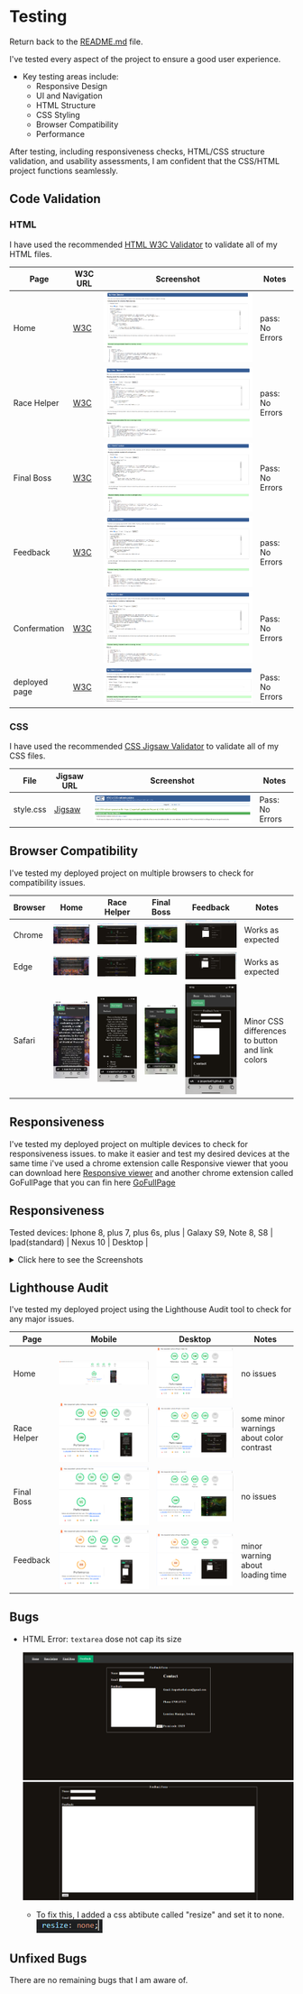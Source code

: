 # Testing

Return back to the [README.md](README.md) file.

I've tested every aspect of the project to ensure a good user experience.
- Key testing areas include:
  - Responsive Design
  - UI and Navigation
  - HTML Structure
  - CSS Styling
  - Browser Compatibility
  - Performance

After testing, including responsiveness checks, HTML/CSS structure validation, and usability assessments, I am confident that the CSS/HTML project functions seamlessly.

## Code Validation

### HTML

I have used the recommended [HTML W3C Validator](https://validator.w3.org) to validate all of my HTML files.

| Page | W3C URL | Screenshot | Notes |
| --- | --- | --- | --- |
| Home | [W3C](https://validator.w3.org/#validate_by_input) | ![screenshot](documentation/testing/test-index.png) | pass: No Errors|
| Race Helper | [W3C](https://validator.w3.org/#validate_by_input) | ![screenshot](documentation/testing/test-racewow.png) | pass: No Errors |
| Final Boss | [W3C](https://validator.w3.org/#validate_by_input) | ![screenshot](documentation/testing/test-me.png) | Pass: No Errors |
| Feedback | [W3C](https://validator.w3.org/#validate_by_input) | ![screenshot](documentation/testing/test-feedback.png) | pass: No Errors |
| Confermation | [W3C](https://validator.w3.org/#validate_by_input) | ![screenshot](documentation/testing/test-conf.png) | Pass: No Errors |
| deployed page | [W3C](https://validator.w3.org/nu/?doc=https%3A%2F%2Fjesperba01.github.io%2FProject-1%2F) | ![screenshot](documentation/testing/test-pages.png) | Pass: No Errors |

### CSS

I have used the recommended [CSS Jigsaw Validator](https://jigsaw.w3.org/css-validator) to validate all of my CSS files.

| File | Jigsaw URL | Screenshot | Notes |
| --- | --- | --- | --- |
| style.css | [Jigsaw](https://jigsaw.w3.org/css-validator/validator?uri=https%3A%2F%2Fjesperba01.github.io%2FProject-1%2F&profile=css3svg&usermedium=all&warning=1&vextwarning=&lang=sv#css) | ![screenshot](documentation/testing/test-css.png) | Pass: No Errors |

## Browser Compatibility

I've tested my deployed project on multiple browsers to check for compatibility issues.

| Browser | Home | Race Helper | Final Boss | Feedback | Notes |
| --- | --- | --- | --- | --- | --- |
| Chrome | ![screenshot](documentation/browsers/chrome/chrome-home.png) | ![screenshot](documentation/browsers/chrome/chrome-race.png) | ![screenshot](documentation/browsers/chrome/chrome-final.png) | ![screenshot](documentation/browsers/chrome/chrome-feedback.png) | Works as expected |
| Edge | ![screenshot](documentation/browsers/edge/edge-home.png) | ![screenshot](documentation/browsers/edge/edge-race.png) | ![screenshot](documentation/browsers/edge/edge-final.png) | ![screenshot](documentation/browsers/edge/edge-feedback.png) | Works as expected |
| Safari | ![screenshot](documentation/browsers/safari/safari-home.png) | ![screenshot](documentation/browsers/safari/safari-race.png) | ![screenshot](documentation/browsers/safari/safari-final.png) | ![screenshot](documentation/browsers/safari/safari-feedback.png) | Minor CSS differences to button and link colors|

## Responsiveness

I've tested my deployed project on multiple devices to check for responsiveness issues.
to make it easier and test my desired devices at the same time i've used a chrome extension calle Responsive viewer that yoou can download here
[Responsive viewer](https://chromewebstore.google.com/detail/responsive-viewer/inmopeiepgfljkpkidclfgbgbmfcennb)
and another chrome extension called GoFullPage that you can fin here [GoFullPage](https://chromewebstore.google.com/detail/gofullpage-full-page-scre/fdpohaocaechififmbbbbbknoalclacl)

## Responsiveness

Tested devices: Iphone 8, plus 7, plus 6s, plus | Galaxy S9, Note 8, S8 | Ipad(standard) | Nexus 10 | Desktop |
<details> <summary>Click here to see the Screenshots</summary>

- Home 
  ![screenshot](documentation/responsive/responsive-home.png)

- Race Helper
  ![screenshot](documentation/responsive/responsive-race.png)

- Final Boss
  ![screenshot](documentation/responsive/responsive-final.png)

- Feedback
  ![screenshot](documentation/responsive/responsive-feedback.png)  
  
</details>

## Lighthouse Audit

I've tested my deployed project using the Lighthouse Audit tool to check for any major issues.

| Page | Mobile | Desktop | Notes |
| --- | --- | --- | --- |
| Home | ![screenshot](documentation/ligthhouse/ligthhouse-homemobile.png) | ![screenshot](documentation/ligthhouse/ligthhouse-homedesk.png) | no issues |
| Race Helper | ![screenshot](documentation/ligthhouse/ligthhouse-racemobile.png) | ![screenshot](documentation/ligthhouse/ligthhouse-racedesk.png) | some minor warnings about color contrast |
| Final Boss| ![screenshot](documentation/ligthhouse/ligthhouse-finalmobile.png) | ![screenshot](documentation/ligthhouse/ligthhouse-finaldesk.png) | no issues |
| Feedback| ![screenshot](documentation/ligthhouse/ligthhouse-feedbackmobile.png) | ![screenshot](documentation/ligthhouse/ligthhouse-feedbackdesk.png) | minor warning about loading time |

## Bugs

- HTML Error: `textarea` dose not cap its size

    ![screenshot](documentation/bugs/bug1bf.png)
    ![screenshot](documentation/bugs/bug1af.png)

    - To fix this, I added a css abtibute called "resize" and set it to none. ![screenshot](documentation/bugs/bug1fix.png)

## Unfixed Bugs

There are no remaining bugs that I am aware of.